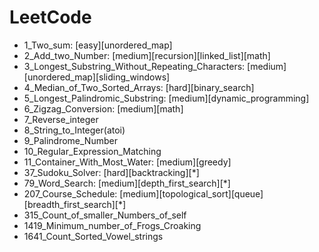 # LeetCode



+ 1_Two_sum: [easy][unordered_map]
+ 2_Add_two_Number: [medium][recursion][linked_list][math]
+ 3_Longest_Substring_Without_Repeating_Characters: [medium][unordered_map][sliding_windows]
+ 4_Median_of_Two_Sorted_Arrays: [hard][binary_search]
+ 5_Longest_Palindromic_Substring: [medium][dynamic_programming]
+ 6_Zigzag_Conversion: [medium][math]
+ 7_Reverse_integer 
+ 8_String_to_Integer(atoi)
+ 9_Palindrome_Number
+ 10_Regular_Expression_Matching
+ 11_Container_With_Most_Water: [medium][greedy]
+ 37_Sudoku_Solver: [hard][backtracking][*]
+ 79_Word_Search: [medium][depth_first_search][*]
+ 207_Course_Schedule: [medium][topological_sort][queue][breadth_first_search][*]
+ 315_Count_of_smaller_Numbers_of_self
+ 1419_Minimum_number_of_Frogs_Croaking
+ 1641_Count_Sorted_Vowel_strings